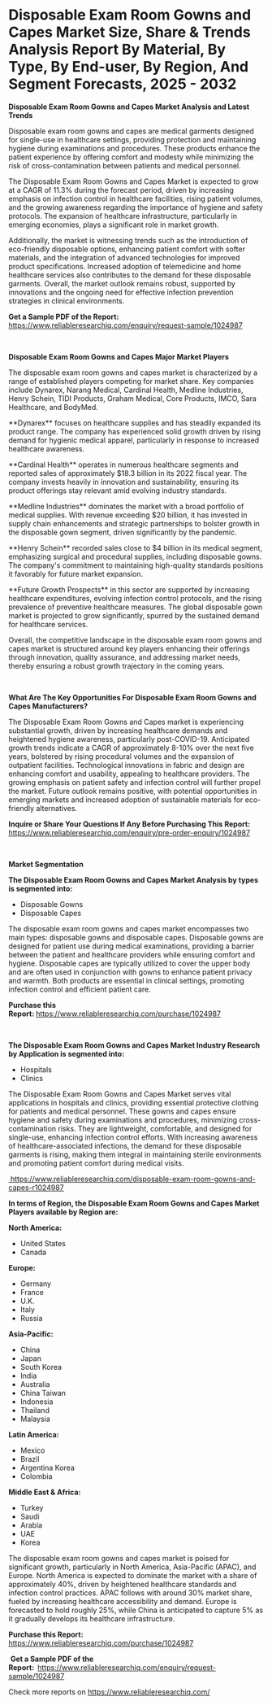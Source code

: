 <p><h1>Disposable Exam Room Gowns and Capes Market Size, Share & Trends Analysis Report By Material, By Type, By End-user, By Region, And Segment Forecasts, 2025 - 2032</h1></p><p><strong>Disposable Exam Room Gowns and Capes Market Analysis and Latest Trends</strong></p>
<p><p>Disposable exam room gowns and capes are medical garments designed for single-use in healthcare settings, providing protection and maintaining hygiene during examinations and procedures. These products enhance the patient experience by offering comfort and modesty while minimizing the risk of cross-contamination between patients and medical personnel.</p><p>The Disposable Exam Room Gowns and Capes Market is expected to grow at a CAGR of 11.3% during the forecast period, driven by increasing emphasis on infection control in healthcare facilities, rising patient volumes, and the growing awareness regarding the importance of hygiene and safety protocols. The expansion of healthcare infrastructure, particularly in emerging economies, plays a significant role in market growth.</p><p>Additionally, the market is witnessing trends such as the introduction of eco-friendly disposable options, enhancing patient comfort with softer materials, and the integration of advanced technologies for improved product specifications. Increased adoption of telemedicine and home healthcare services also contributes to the demand for these disposable garments. Overall, the market outlook remains robust, supported by innovations and the ongoing need for effective infection prevention strategies in clinical environments.</p></p>
<p><strong>Get a Sample PDF of the Report:&nbsp;</strong> <a href="https://www.reliableresearchiq.com/enquiry/request-sample/1024987?utm_campaign=3066&utm_medium=2&utm_source=Github&utm_content=ia&utm_term=22032025&utm_id=disposable-exam-room-gowns-and-capes">https://www.reliableresearchiq.com/enquiry/request-sample/1024987</a></p>
<p>&nbsp;</p>
<p><strong>Disposable Exam Room Gowns and Capes Major Market Players</strong></p>
<p><p>The disposable exam room gowns and capes market is characterized by a range of established players competing for market share. Key companies include Dynarex, Narang Medical, Cardinal Health, Medline Industries, Henry Schein, TIDI Products, Graham Medical, Core Products, IMCO, Sara Healthcare, and BodyMed.</p><p>**Dynarex** focuses on healthcare supplies and has steadily expanded its product range. The company has experienced solid growth driven by rising demand for hygienic medical apparel, particularly in response to increased healthcare awareness. </p><p>**Cardinal Health** operates in numerous healthcare segments and reported sales of approximately $18.3 billion in its 2022 fiscal year. The company invests heavily in innovation and sustainability, ensuring its product offerings stay relevant amid evolving industry standards. </p><p>**Medline Industries** dominates the market with a broad portfolio of medical supplies. With revenue exceeding $20 billion, it has invested in supply chain enhancements and strategic partnerships to bolster growth in the disposable gown segment, driven significantly by the pandemic.</p><p>**Henry Schein** recorded sales close to $4 billion in its medical segment, emphasizing surgical and procedural supplies, including disposable gowns. The company's commitment to maintaining high-quality standards positions it favorably for future market expansion.</p><p>**Future Growth Prospects** in this sector are supported by increasing healthcare expenditures, evolving infection control protocols, and the rising prevalence of preventive healthcare measures. The global disposable gown market is projected to grow significantly, spurred by the sustained demand for healthcare services.</p><p>Overall, the competitive landscape in the disposable exam room gowns and capes market is structured around key players enhancing their offerings through innovation, quality assurance, and addressing market needs, thereby ensuring a robust growth trajectory in the coming years.</p></p>
<p>&nbsp;</p>
<p><strong>What Are The Key Opportunities For Disposable Exam Room Gowns and Capes Manufacturers?</strong></p>
<p><p>The Disposable Exam Room Gowns and Capes market is experiencing substantial growth, driven by increasing healthcare demands and heightened hygiene awareness, particularly post-COVID-19. Anticipated growth trends indicate a CAGR of approximately 8-10% over the next five years, bolstered by rising procedural volumes and the expansion of outpatient facilities. Technological innovations in fabric and design are enhancing comfort and usability, appealing to healthcare providers. The growing emphasis on patient safety and infection control will further propel the market. Future outlook remains positive, with potential opportunities in emerging markets and increased adoption of sustainable materials for eco-friendly alternatives.</p></p>
<p><strong>Inquire or Share Your Questions If Any Before Purchasing This Report:</strong> <a href="https://www.reliableresearchiq.com/enquiry/pre-order-enquiry/1024987?utm_campaign=3066&utm_medium=2&utm_source=Github&utm_content=ia&utm_term=22032025&utm_id=disposable-exam-room-gowns-and-capes">https://www.reliableresearchiq.com/enquiry/pre-order-enquiry/1024987</a></p>
<p>&nbsp;</p>
<p><strong>Market Segmentation</strong></p>
<p><strong>The Disposable Exam Room Gowns and Capes Market Analysis by types is segmented into:</strong></p>
<p><ul><li>Disposable Gowns</li><li>Disposable Capes</li></ul></p>
<p><p>The disposable exam room gowns and capes market encompasses two main types: disposable gowns and disposable capes. Disposable gowns are designed for patient use during medical examinations, providing a barrier between the patient and healthcare providers while ensuring comfort and hygiene. Disposable capes are typically utilized to cover the upper body and are often used in conjunction with gowns to enhance patient privacy and warmth. Both products are essential in clinical settings, promoting infection control and efficient patient care.</p></p>
<p><strong>Purchase this Report:&nbsp;</strong><a href="https://www.reliableresearchiq.com/purchase/1024987?utm_campaign=3066&utm_medium=2&utm_source=Github&utm_content=ia&utm_term=22032025&utm_id=disposable-exam-room-gowns-and-capes">https://www.reliableresearchiq.com/purchase/1024987</a></p>
<p>&nbsp;</p>
<p><strong>The Disposable Exam Room Gowns and Capes Market Industry Research by Application is segmented into:</strong></p>
<p><ul><li>Hospitals</li><li>Clinics</li></ul></p>
<p><p>The Disposable Exam Room Gowns and Capes Market serves vital applications in hospitals and clinics, providing essential protective clothing for patients and medical personnel. These gowns and capes ensure hygiene and safety during examinations and procedures, minimizing cross-contamination risks. They are lightweight, comfortable, and designed for single-use, enhancing infection control efforts. With increasing awareness of healthcare-associated infections, the demand for these disposable garments is rising, making them integral in maintaining sterile environments and promoting patient comfort during medical visits.</p></p>
<p><a href="https://www.reliableresearchiq.com/disposable-exam-room-gowns-and-capes-r1024987?utm_campaign=3066&utm_medium=2&utm_source=Github&utm_content=ia&utm_term=22032025&utm_id=disposable-exam-room-gowns-and-capes">&nbsp;https://www.reliableresearchiq.com/disposable-exam-room-gowns-and-capes-r1024987</a></p>
<p><strong>In terms of Region, the Disposable Exam Room Gowns and Capes Market Players available by Region are:</strong></p>
<p>
    <p> <strong> North America: </strong>
        <ul>
            <li>United States</li>
            <li>Canada</li>
        </ul>
        </p> 
    <p> <strong> Europe: </strong>
        <ul>
            <li>Germany</li>
            <li>France</li>
            <li>U.K.</li>
            <li>Italy</li>
            <li>Russia</li>
        </ul>
        </p> 
    <p> <strong> Asia-Pacific: </strong>
        <ul>
            <li>China</li>
            <li>Japan</li>
            <li>South Korea</li>
            <li>India</li>
            <li>Australia</li>
            <li>China Taiwan</li>
            <li>Indonesia</li>
            <li>Thailand</li>
            <li>Malaysia</li>
        </ul>
        </p> 
    <p> <strong> Latin America: </strong>
        <ul>
            <li>Mexico</li>
            <li>Brazil</li>
            <li>Argentina Korea</li>
            <li>Colombia</li>
        </ul>
        </p> 
    <p> <strong> Middle East & Africa: </strong>
        <ul>
            <li>Turkey</li>
            <li>Saudi</li>
            <li>Arabia</li>
            <li>UAE</li>
            <li>Korea</li>
        </ul>
    </p>
    </p>
<p><p>The disposable exam room gowns and capes market is poised for significant growth, particularly in North America, Asia-Pacific (APAC), and Europe. North America is expected to dominate the market with a share of approximately 40%, driven by heightened healthcare standards and infection control practices. APAC follows with around 30% market share, fueled by increasing healthcare accessibility and demand. Europe is forecasted to hold roughly 25%, while China is anticipated to capture 5% as it gradually develops its healthcare infrastructure.</p></p>
<p><strong>Purchase this Report: </strong><a href="https://www.reliableresearchiq.com/purchase/1024987?utm_campaign=3066&utm_medium=2&utm_source=Github&utm_content=ia&utm_term=22032025&utm_id=disposable-exam-room-gowns-and-capes">https://www.reliableresearchiq.com/purchase/1024987</a></p>
<p>&nbsp;<strong>Get a Sample PDF of the Report:&nbsp;&nbsp;</strong><a href="https://www.reliableresearchiq.com/enquiry/request-sample/1024987?utm_campaign=3066&utm_medium=2&utm_source=Github&utm_content=ia&utm_term=22032025&utm_id=disposable-exam-room-gowns-and-capes">https://www.reliableresearchiq.com/enquiry/request-sample/1024987</a></p>
<p><strong></strong></p>
<p>Check more reports on <a href="https://www.reliableresearchiq.com/?utm_campaign=3066&utm_medium=2&utm_source=Github&utm_content=ia&utm_term=22032025&utm_id=disposable-exam-room-gowns-and-capes">https://www.reliableresearchiq.com/</a></p>